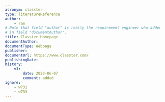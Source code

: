 ```yaml
---
acronym: classter
type: literatureReference
author: 
    - ram
# Note that field "author" is really the requirement engineer who added this document. The document author is
# in field "documentAuthor".
title: Classter Homepage
documentAuthor: 
documentType: Webpage
publisher:
documentUrl: https://www.classter.com/
publishingDate: 
history:
    v1:
        date: 2023-06-07
        comment: added
ignore: 
    - w731
    - w733
---
```

